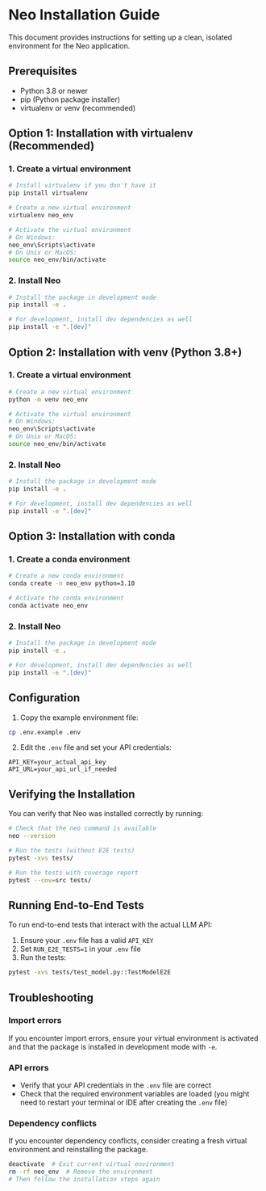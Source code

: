 # Neo Installation Guide

This document provides instructions for setting up a clean, isolated environment for the Neo application.

## Prerequisites

- Python 3.8 or newer
- pip (Python package installer)
- virtualenv or venv (recommended)

## Option 1: Installation with virtualenv (Recommended)

### 1. Create a virtual environment

```bash
# Install virtualenv if you don't have it
pip install virtualenv

# Create a new virtual environment
virtualenv neo_env

# Activate the virtual environment
# On Windows:
neo_env\Scripts\activate
# On Unix or MacOS:
source neo_env/bin/activate
```

### 2. Install Neo

```bash
# Install the package in development mode
pip install -e .

# For development, install dev dependencies as well
pip install -e ".[dev]"
```

## Option 2: Installation with venv (Python 3.8+)

### 1. Create a virtual environment

```bash
# Create a new virtual environment
python -m venv neo_env

# Activate the virtual environment
# On Windows:
neo_env\Scripts\activate
# On Unix or MacOS:
source neo_env/bin/activate
```

### 2. Install Neo

```bash
# Install the package in development mode
pip install -e .

# For development, install dev dependencies as well
pip install -e ".[dev]"
```

## Option 3: Installation with conda

### 1. Create a conda environment

```bash
# Create a new conda environment
conda create -n neo_env python=3.10

# Activate the conda environment
conda activate neo_env
```

### 2. Install Neo

```bash
# Install the package in development mode
pip install -e .

# For development, install dev dependencies as well
pip install -e ".[dev]"
```

## Configuration

1. Copy the example environment file:

```bash
cp .env.example .env
```

2. Edit the `.env` file and set your API credentials:

```
API_KEY=your_actual_api_key
API_URL=your_api_url_if_needed
```

## Verifying the Installation

You can verify that Neo was installed correctly by running:

```bash
# Check that the neo command is available
neo --version

# Run the tests (without E2E tests)
pytest -xvs tests/

# Run the tests with coverage report
pytest --cov=src tests/
```

## Running End-to-End Tests

To run end-to-end tests that interact with the actual LLM API:

1. Ensure your `.env` file has a valid `API_KEY`
2. Set `RUN_E2E_TESTS=1` in your `.env` file
3. Run the tests:

```bash
pytest -xvs tests/test_model.py::TestModelE2E
```

## Troubleshooting

### Import errors

If you encounter import errors, ensure your virtual environment is activated and that the package is installed in development mode with `-e`.

### API errors

- Verify that your API credentials in the `.env` file are correct
- Check that the required environment variables are loaded (you might need to restart your terminal or IDE after creating the `.env` file)

### Dependency conflicts

If you encounter dependency conflicts, consider creating a fresh virtual environment and reinstalling the package.

```bash
deactivate  # Exit current virtual environment
rm -rf neo_env  # Remove the environment
# Then follow the installation steps again
```